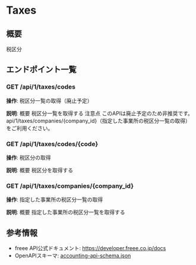 # Taxes

## 概要

税区分

## エンドポイント一覧

### GET /api/1/taxes/codes

**操作**: 税区分一覧の取得（廃止予定）

**説明**: 概要 税区分一覧を取得する 注意点 このAPIは廃止予定のため非推奨です。api/1/taxes/companies/{company_id}（指定した事業所の税区分一覧の取得）をご利用ください。

### GET /api/1/taxes/codes/{code}

**操作**: 税区分の取得

**説明**: 概要 税区分を取得する

### GET /api/1/taxes/companies/{company_id}

**操作**: 指定した事業所の税区分一覧の取得

**説明**: 概要 指定した事業所の税区分一覧を取得する



## 参考情報

- freee API公式ドキュメント: https://developer.freee.co.jp/docs
- OpenAPIスキーマ: [accounting-api-schema.json](../../openapi/accounting-api-schema.json)
